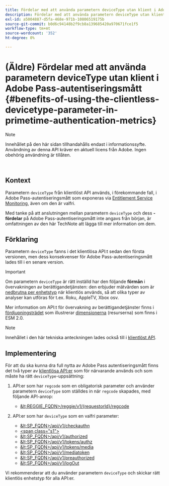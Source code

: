 ```yaml
---
title: Fördelar med att använda parametern deviceType utan klient i Adobe Pass-autentiseringsmått
description: Fördelar med att använda parametern deviceType utan klient i Adobe Pass-autentiseringsmått
exl-id: a5004887-d5fa-468e-971b-10806519175b
source-git-commit: b0d6c94148b2f9cb8a139685420a970671fce1f5
workflow-type: tm+mt
source-wordcount: '352'
ht-degree: 0%

---
```


# (Äldre) Fördelar med att använda parametern deviceType utan klient i Adobe Pass-autentiseringsmått {#benefits-of-using-the-clientless-devicetype-parameter-in-primetime-authentication-metrics}

>[!NOTE]
>
>Innehållet på den här sidan tillhandahålls endast i informationssyfte. Användning av denna API kräver en aktuell licens från Adobe. Ingen obehörig användning är tillåten.

</br>

## Kontext

Parametern `deviceType` från klientlöst API används, i förekommande fall, i Adobe Pass-autentiseringsmått som exponeras via [Entitlement Service Monitoring](/help/authentication/integration-guide-programmers/features-premium/esm/entitlement-service-monitoring-overview.md), även om den är valfri.

Med tanke på att anslutningen mellan parametern `deviceType` och dess **-fördelar** på Adobe Pass-autentiseringsmått inte angavs från början, är omfattningen av den här TechNote att lägga till mer information om dem.

## Förklaring

Parametern `deviceType` fanns i det klientlösa API:t sedan den första versionen, men dess konsekvenser för Adobe Pass-autentiseringsmått lades till i en senare version.



>[!IMPORTANT]
>
>Om parametern `deviceType` är rätt inställd har den följande **förmån** i övervakningen av berättigandetjänsten: den erbjuder mätvärden som är [nedbrutna per enhetstyp](/help/authentication/integration-guide-programmers/features-premium/esm/entitlement-service-monitoring-overview.md#clientless_device_type) när klientlös används, så att olika typer av analyser kan utföras för t.ex. Roku, AppleTV, Xbox osv.


Mer information om API:t för övervakning av berättigandetjänster finns i [fördjupningsträdet](/help/authentication/integration-guide-programmers/features-premium/esm/entitlement-service-monitoring-api.md#drill-down_tree) som illustrerar [dimensionerna](/help/authentication/integration-guide-programmers/features-premium/esm/entitlement-service-monitoring-overview.md#esm_dimensions) (resurserna) som finns i ESM 2.0.

>[!NOTE]
>
>Innehållet i den här tekniska anteckningen lades också till i [klientlöst API](#clientless_device_type).




## Implementering

För att du ska kunna dra full nytta av Adobe Pass autentiseringsmått finns det två typer av [klientlösa API:er](#web_srvs_summary) som för närvarande används och som måste ha rätt `deviceType`-uppsättning:

1. API:er som har `regcode` som en obligatorisk parameter och använder parametern `deviceType` som ställdes in när `regcode` skapades, med följande API-anrop:
   - [\&lt;REGGIE\_FQDN\>/reggie/v1/{requestorId}/regcode](#reg_serv)

1. API:er som har `deviceType` som en valfri parameter:
   - [\&lt;SP\_FQDN\>/api/v1/checkauthn](#check_authn_token)
   - [&lt;span class=&quot;s1&quot;>](#retrieve_authn_token)
   - [\&lt;SP\_FQDN\>/api/v1/authorized](#init_authz)
   - [\&lt;SP\_FQDN\>/api/v1/tokens/authz](#retrieve_authz_token)
   - [\&lt;SP\_FQDN\>/api/v1/tokens/media](#short_media)
   - [\&lt;SP\_FQDN\>/api/v1/mediatoken](#short_media)
   - [\&lt;SP\_FQDN\>/api/v1/preauthorized](#PreAuthZ_Resources)
   - [\&lt;SP\_FQDN\>/api/v1/logOut](#init_logout)

Vi rekommenderar att du använder parametern `deviceType` och skickar rätt klientlös enhetstyp för alla API:er.
